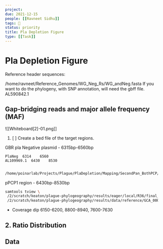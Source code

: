 ```yaml
---
project:
due: 2021-12-15
people: [[Ravneet Sidhu]]
tags: 🧨
status: priority
title: Pla Depletion Figure
type: [[Task]]
---
```


# Pla Depletion Figure

Reference header sequences:

/home/ravneet/Reference_Genomes/WG_Neg_Rs/WG_andNeg.fasta
If you want to do the phylogeny, with SNP annotation, will need the gbff file.
AL590842.1

## Gap-bridging reads and major allele frequency (MAF)
![[Whiteboard[2]-01.png]]

1. [ ] Create a bed file of the target regions.


GBR pla Negative plasmid - 6315bp-6560bp
```bed
PlaNeg	6314	6560
AL109969.1	6430	8530
```
  
  ```bash
  
  /home/poinarlab/Projects/Plague/PlaDepletion/Mapping/SecondPan_BothPCP/SAMEA6637002_WG_andNeg.min24MQ30.bam
  ```

 pPCP1 region - 6430bp-8530bp
 
 ```bash
samtools tview \
  /2/scratch/keaton/plague-phylogeography/results/eager/local/R36/final_bams/R36.bam \
  /2/scratch/keaton/plague-phylogeography/results/data/reference/GCA_000009065.1_ASM906v1_genomic/GCA_000009065.1_ASM906v1_genomic.fna
 ```

- Coverage dip 6150-6200, 8800-8940, 7600-7630

## 2. Ratio Distribution

## Data

